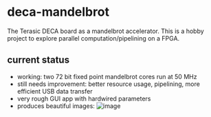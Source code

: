 # deca-mandelbrot
The Terasic DECA board as a mandelbrot accelerator.
This is a hobby project to explore parallel computation/pipelining
on a FPGA.

## current status
* working: two 72 bit fixed point mandelbrot cores run at 50 MHz
* still needs improvement: better resource usage, pipelining, more efficient USB data transfer
* very rough GUI app with hardwired parameters
* produces beautiful images:
![image](https://user-images.githubusercontent.com/148607/137055848-e216424f-0ad3-4c40-96b1-d512d16e04b4.png)


